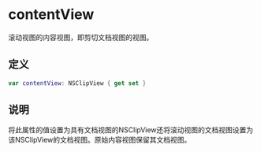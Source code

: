 # contentView

滚动视图的内容视图，即剪切文档视图的视图。

## 定义

```swift
var contentView: NSClipView { get set }
```

## 说明

将此属性的值设置为具有文档视图的NSClipView还将滚动视图的文档视图设置为该NSClipView的文档视图。原始内容视图保留其文档视图。

